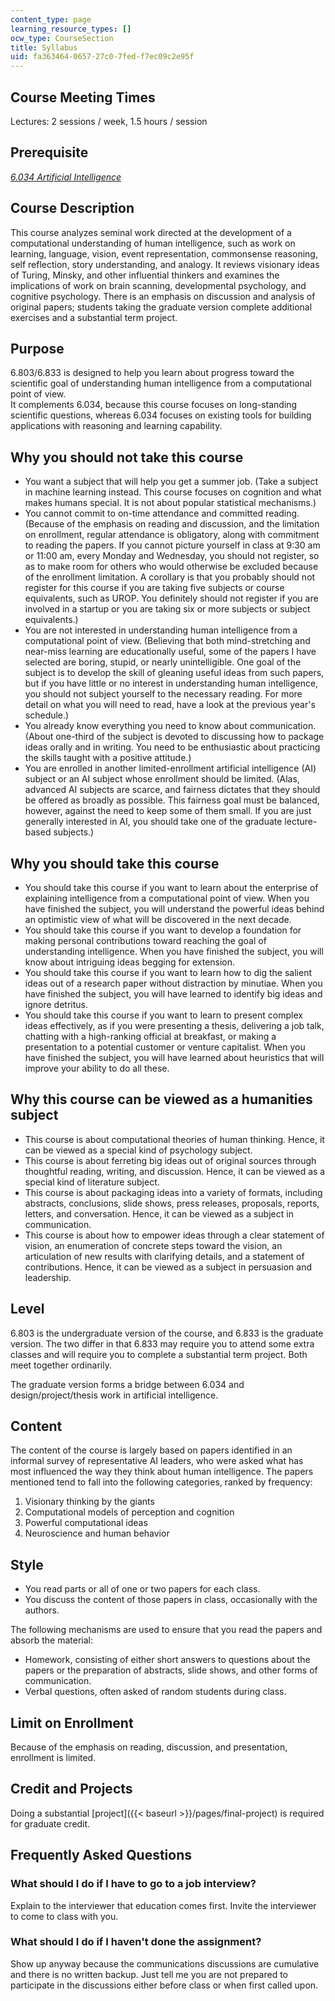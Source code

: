 ```yaml
---
content_type: page
learning_resource_types: []
ocw_type: CourseSection
title: Syllabus
uid: fa363464-0657-27c0-7fed-f7ec09c2e95f
---
```


Course Meeting Times
--------------------

Lectures: 2 sessions / week, 1.5 hours / session

Prerequisite
------------

[_6.034 Artificial Intelligence_](/courses/6-034-artificial-intelligence-fall-2010/)

Course Description
------------------

This course analyzes seminal work directed at the development of a computational understanding of human intelligence, such as work on learning, language, vision, event representation, commonsense reasoning, self reflection, story understanding, and analogy. It reviews visionary ideas of Turing, Minsky, and other influential thinkers and examines the implications of work on brain scanning, developmental psychology, and cognitive psychology. There is an emphasis on discussion and analysis of original papers; students taking the graduate version complete additional exercises and a substantial term project.

Purpose
-------

6.803/6.833 is designed to help you learn about progress toward the scientific goal of understanding human intelligence from a computational point of view.  
It complements 6.034, because this course focuses on long-standing scientific questions, whereas 6.034 focuses on existing tools for building applications with reasoning and learning capability.

Why you should not take this course
-----------------------------------

*   You want a subject that will help you get a summer job. (Take a subject in machine learning instead. This course focuses on cognition and what makes humans special. It is not about popular statistical mechanisms.)
*   You cannot commit to on-time attendance and committed reading. (Because of the emphasis on reading and discussion, and the limitation on enrollment, regular attendance is obligatory, along with commitment to reading the papers. If you cannot picture yourself in class at 9:30 am or 11:00 am, every Monday and Wednesday, you should not register, so as to make room for others who would otherwise be excluded because of the enrollment limitation. A corollary is that you probably should not register for this course if you are taking five subjects or course equivalents, such as UROP. You definitely should not register if you are involved in a startup or you are taking six or more subjects or subject equivalents.)
*   You are not interested in understanding human intelligence from a computational point of view. (Believing that both mind-stretching and near-miss learning are educationally useful, some of the papers I have selected are boring, stupid, or nearly unintelligible. One goal of the subject is to develop the skill of gleaning useful ideas from such papers, but if you have little or no interest in understanding human intelligence, you should not subject yourself to the necessary reading. For more detail on what you will need to read, have a look at the previous year's schedule.)
*   You already know everything you need to know about communication. (About one-third of the subject is devoted to discussing how to package ideas orally and in writing. You need to be enthusiastic about practicing the skills taught with a positive attitude.)
*   You are enrolled in another limited-enrollment artificial intelligence (AI) subject or an AI subject whose enrollment should be limited. (Alas, advanced AI subjects are scarce, and fairness dictates that they should be offered as broadly as possible. This fairness goal must be balanced, however, against the need to keep some of them small. If you are just generally interested in AI, you should take one of the graduate lecture-based subjects.)

Why you should take this course
-------------------------------

*   You should take this course if you want to learn about the enterprise of explaining intelligence from a computational point of view. When you have finished the subject, you will understand the powerful ideas behind an optimistic view of what will be discovered in the next decade.
*   You should take this course if you want to develop a foundation for making personal contributions toward reaching the goal of understanding intelligence. When you have finished the subject, you will know about intriguing ideas begging for extension.
*   You should take this course if you want to learn how to dig the salient ideas out of a research paper without distraction by minutiae. When you have finished the subject, you will have learned to identify big ideas and ignore detritus.
*   You should take this course if you want to learn to present complex ideas effectively, as if you were presenting a thesis, delivering a job talk, chatting with a high-ranking official at breakfast, or making a presentation to a potential customer or venture capitalist. When you have finished the subject, you will have learned about heuristics that will improve your ability to do all these.

Why this course can be viewed as a humanities subject
-----------------------------------------------------

*   This course is about computational theories of human thinking. Hence, it can be viewed as a special kind of psychology subject.
*   This course is about ferreting big ideas out of original sources through thoughtful reading, writing, and discussion. Hence, it can be viewed as a special kind of literature subject.
*   This course is about packaging ideas into a variety of formats, including abstracts, conclusions, slide shows, press releases, proposals, reports, letters, and conversation. Hence, it can be viewed as a subject in communication.
*   This course is about how to empower ideas through a clear statement of vision, an enumeration of concrete steps toward the vision, an articulation of new results with clarifying details, and a statement of contributions. Hence, it can be viewed as a subject in persuasion and leadership.

Level
-----

6.803 is the undergraduate version of the course, and 6.833 is the graduate version. The two differ in that 6.833 may require you to attend some extra classes and will require you to complete a substantial term project. Both meet together ordinarily.

The graduate version forms a bridge between 6.034 and design/project/thesis work in artificial intelligence.

Content
-------

The content of the course is largely based on papers identified in an informal survey of representative AI leaders, who were asked what has most influenced the way they think about human intelligence. The papers mentioned tend to fall into the following categories, ranked by frequency:

1.  Visionary thinking by the giants
2.  Computational models of perception and cognition
3.  Powerful computational ideas
4.  Neuroscience and human behavior

Style
-----

*   You read parts or all of one or two papers for each class.
*   You discuss the content of those papers in class, occasionally with the authors.

The following mechanisms are used to ensure that you read the papers and absorb the material:

*   Homework, consisting of either short answers to questions about the papers or the preparation of abstracts, slide shows, and other forms of communication.
*   Verbal questions, often asked of random students during class.

Limit on Enrollment
-------------------

Because of the emphasis on reading, discussion, and presentation, enrollment is limited.

Credit and Projects
-------------------

Doing a substantial [project]({{< baseurl >}}/pages/final-project) is required for graduate credit.

Frequently Asked Questions
--------------------------

### What should I do if I have to go to a job interview?

Explain to the interviewer that education comes first. Invite the interviewer to come to class with you.

### What should I do if I haven't done the assignment?

Show up anyway because the communications discussions are cumulative and there is no written backup. Just tell me you are not prepared to participate in the discussions either before class or when first called upon.